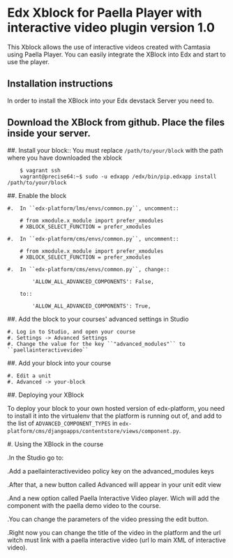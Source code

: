 # Edx Xblock for Paella Player with interactive video plugin version 1.0 #
This Xblock allows the use of interactive videos created with Camtasia using Paella Player.
You can easily integrate the XBlock into Edx and start to use the player.

## Installation instructions ##
In order to install the XBlock into your Edx devstack Server you need to.

## Download the XBlock from github. Place the files inside your server.
##.   Install your block::
You must replace `/path/to/your/block` with the path where you have downloaded the xblock

        $ vagrant ssh
        vagrant@precise64:~$ sudo -u edxapp /edx/bin/pip.edxapp install /path/to/your/block

##.  Enable the block

    #.  In ``edx-platform/lms/envs/common.py``, uncomment::

        # from xmodule.x_module import prefer_xmodules
        # XBLOCK_SELECT_FUNCTION = prefer_xmodules

    #.  In ``edx-platform/cms/envs/common.py``, uncomment::

        # from xmodule.x_module import prefer_xmodules
        # XBLOCK_SELECT_FUNCTION = prefer_xmodules

    #.  In ``edx-platform/cms/envs/common.py``, change::

            'ALLOW_ALL_ADVANCED_COMPONENTS': False,

        to::

            'ALLOW_ALL_ADVANCED_COMPONENTS': True,

##.  Add the block to your courses' advanced settings in Studio

    #. Log in to Studio, and open your course
    #. Settings -> Advanced Settings
    #. Change the value for the key ``"advanced_modules"`` to ``paellainteractivevideo``


##.  Add your block into your course

    #. Edit a unit
    #. Advanced -> your-block

##. Deploying your XBlock

To deploy your block to your own hosted version of edx-platform, you need to install it
into the virtualenv that the platform is running out of, and add to the list of ``ADVANCED_COMPONENT_TYPES``
in ``edx-platform/cms/djangoapps/contentstore/views/component.py``.

#. Using the XBlock in the course

.In the Studio go to:

.Add a paellainteractivevideo policy key on the advanced_modules keys

.After that, a new button called Advanced will appear in your unit edit view

.And a new option called Paella Interactive Video player. Wich will add the component with the paella demo video to the course.

.You can change the parameters of the video pressing the edit button.

.Right now you can change the title of the video in the platform and the url witch must link with a paella interactive video (url lo main XML of interactive video).
